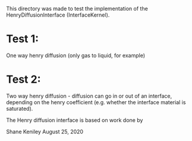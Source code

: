 This directory was made to test the implementation of the HenryDiffusionInterface
(InterfaceKernel). 

# Test 1: 
One way henry diffusion (only gas to liquid, for example)

# Test 2: 
Two way henry diffusion - diffusion can go in or out of an interface, depending
on the henry coefficient (e.g. whether the interface material is saturated).

The Henry diffusion interface is based on work done by 

Shane Keniley
August 25, 2020
